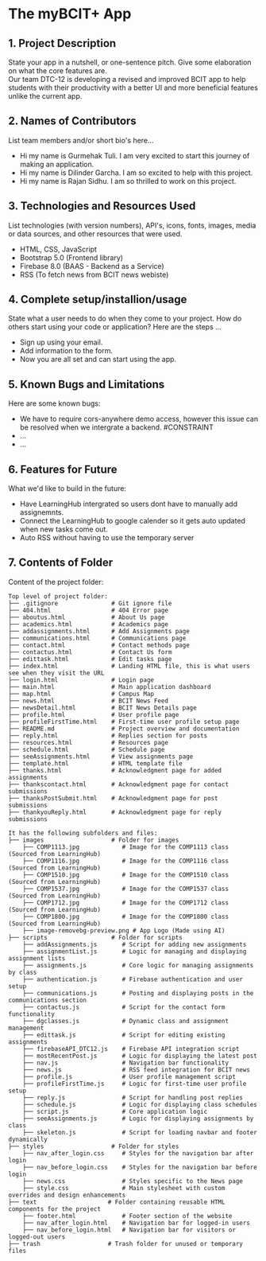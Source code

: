 # The myBCIT+ App

## 1. Project Description
State your app in a nutshell, or one-sentence pitch. Give some elaboration on what the core features are.  
Our team DTC-12 is developing a revised and improved BCIT app to help students with their productivity with a better UI and more beneficial features unlike the current app.

## 2. Names of Contributors
List team members and/or short bio's here... 
* Hi my name is Gurmehak Tuli. I am very excited to start this journey of making an application.
* Hi my name is Dilinder Garcha. I am so excited to help with this project.
* Hi my name is Rajan Sidhu. I am so thrilled to work on this project.
	
## 3. Technologies and Resources Used
List technologies (with version numbers), API's, icons, fonts, images, media or data sources, and other resources that were used.
* HTML, CSS, JavaScript
* Bootstrap 5.0 (Frontend library)
* Firebase 8.0 (BAAS - Backend as a Service)
* RSS (To fetch news from BCIT news webiste)

## 4. Complete setup/installion/usage
State what a user needs to do when they come to your project.  How do others start using your code or application?
Here are the steps ...
* Sign up using your email.
* Add information to the form.
* Now you are all set and can start using the app.

## 5. Known Bugs and Limitations
Here are some known bugs:
* We have to require cors-anywhere demo access, however this issue can be resolved when we intergrate a backend. #CONSTRAINT
* ...
* ...

## 6. Features for Future
What we'd like to build in the future:
* Have LearningHub intergrated so users dont have to manually add assignemnts.
* Connect the LearningHub to google calender so it gets auto updated when new tasks come out.
* Auto RSS without having to use the temporary server
	
## 7. Contents of Folder
Content of the project folder:

```
Top level of project folder: 
├── .gitignore               # Git ignore file
├── 404.html                 # 404 Error page
├── aboutus.html             # About Us page
├── academics.html           # Academics page
├── addassignments.html      # Add Assignments page
├── communications.html      # Communications page
├── contact.html             # Contact methods page
├── contactus.html           # Contact Us form
├── edittask.html            # Edit tasks page
├── index.html               # Landing HTML file, this is what users see when they visit the URL
├── login.html               # Login page
├── main.html                # Main application dashboard
├── map.html                 # Campus Map
├── news.html                # BCIT News Feed
├── newsDetail.html          # BCIT News Details page
├── profile.html             # User profile page
├── profileFirstTime.html    # First-time user profile setup page
├── README.md                # Project overview and documentation
├── reply.html               # Replies section for posts
├── resources.html           # Resources page
├── schedule.html            # Schedule page
├── seeAssignments.html      # View assignments page
├── template.html            # HTML template file
├── thanks.html              # Acknowledgment page for added assignments
├── thankscontact.html       # Acknowledgment page for contact submissions
├── thanksPostSubmit.html    # Acknowledgment page for post submissions
├── thankyouReply.html       # Acknowledgment page for reply submissions

It has the following subfolders and files:
├── images                   # Folder for images
    ├── COMP1113.jpg            # Image for the COMP1113 class (Sourced from LearningHub)
    ├── COMP1116.jpg            # Image for the COMP1116 class (Sourced from LearningHub)
    ├── COMP1510.jpg            # Image for the COMP1510 class (Sourced from LearningHub)
    ├── COMP1537.jpg            # Image for the COMP1537 class (Sourced from LearningHub)
    ├── COMP1712.jpg            # Image for the COMP1712 class (Sourced from LearningHub)
    ├── COMP1800.jpg            # Image for the COMP1800 class (Sourced from LearningHub)
    ├── image-removebg-preview.png # App Logo (Made using AI)
├── scripts                  # Folder for scripts
    ├── addAssignments.js       # Script for adding new assignments
    ├── assignmentList.js       # Logic for managing and displaying assignment lists
    ├── assignments.js          # Core logic for managing assignments by class
    ├── authentication.js       # Firebase authentication and user setup
    ├── communications.js       # Posting and displaying posts in the communications section
    ├── contactus.js            # Script for the contact form functionality
    ├── dgclasses.js            # Dynamic class and assignment management
    ├── edittask.js             # Script for editing existing assignments
    ├── firebaseAPI_DTC12.js    # Firebase API integration script
    ├── mostRecentPost.js       # Logic for displaying the latest post
    ├── nav.js                  # Navigation bar functionality
    ├── news.js                 # RSS feed integration for BCIT news
    ├── profile.js              # User profile management script
    ├── profileFirstTime.js     # Logic for first-time user profile setup
    ├── reply.js                # Script for handling post replies
    ├── schedule.js             # Logic for displaying class schedules
    ├── script.js               # Core application logic
    ├── seeAssignments.js       # Logic for displaying assignments by class
    ├── skeleton.js             # Script for loading navbar and footer dynamically
├── styles                   # Folder for styles
    ├── nav_after_login.css     # Styles for the navigation bar after login
    ├── nav_before_login.css    # Styles for the navigation bar before login
    ├── news.css                # Styles specific to the News page
    ├── style.css               # Main stylesheet with custom overrides and design enhancements
├── text                    # Folder containing reusable HTML components for the project
    ├── footer.html             # Footer section of the website
    ├── nav_after_login.html    # Navigation bar for logged-in users
    ├── nav_before_login.html   # Navigation bar for visitors or logged-out users
├── trash                   # Trash folder for unused or temporary files

```


